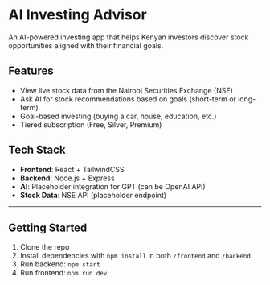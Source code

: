 # AI Investing Advisor

An AI-powered investing app that helps Kenyan investors discover stock opportunities aligned with their financial goals.

## Features
- View live stock data from the Nairobi Securities Exchange (NSE)
- Ask AI for stock recommendations based on goals (short-term or long-term)
- Goal-based investing (buying a car, house, education, etc.)
- Tiered subscription (Free, Silver, Premium)

## Tech Stack
- **Frontend**: React + TailwindCSS
- **Backend**: Node.js + Express
- **AI**: Placeholder integration for GPT (can be OpenAI API)
- **Stock Data**: NSE API (placeholder endpoint)

---

## Getting Started
1. Clone the repo
2. Install dependencies with `npm install` in both `/frontend` and `/backend`
3. Run backend: `npm start`
4. Run frontend: `npm run dev`
